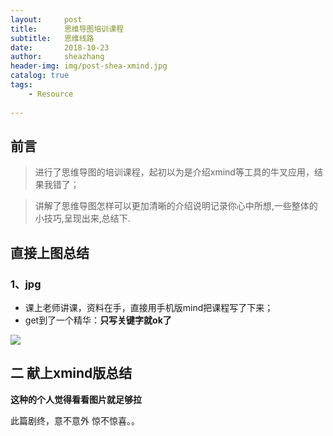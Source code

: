 ```yaml
---
layout:     post
title:      思维导图培训课程
subtitle:   思维线路
date:       2018-10-23
author:     sheazhang
header-img: img/post-shea-xmind.jpg
catalog: true
tags:
    - Resource
    
---
```


## 前言

> 进行了思维导图的培训课程，起初以为是介绍xmind等工具的牛叉应用，结果我错了；

> 讲解了思维导图怎样可以更加清晰的介绍说明记录你心中所想,一些整体的小技巧,呈现出来,总结下.

## 直接上图总结

### 1、jpg

- 课上老师讲课，资料在手，直接用手机版mind把课程写了下来；  
- get到了一个精华：**只写关键字就ok了**

![](https://i.imgur.com/mqebvu0.jpg)


## 二 献上xmind版总结
 

**这种的个人觉得看看图片就足够拉**

此篇剧终，意不意外 惊不惊喜。。
